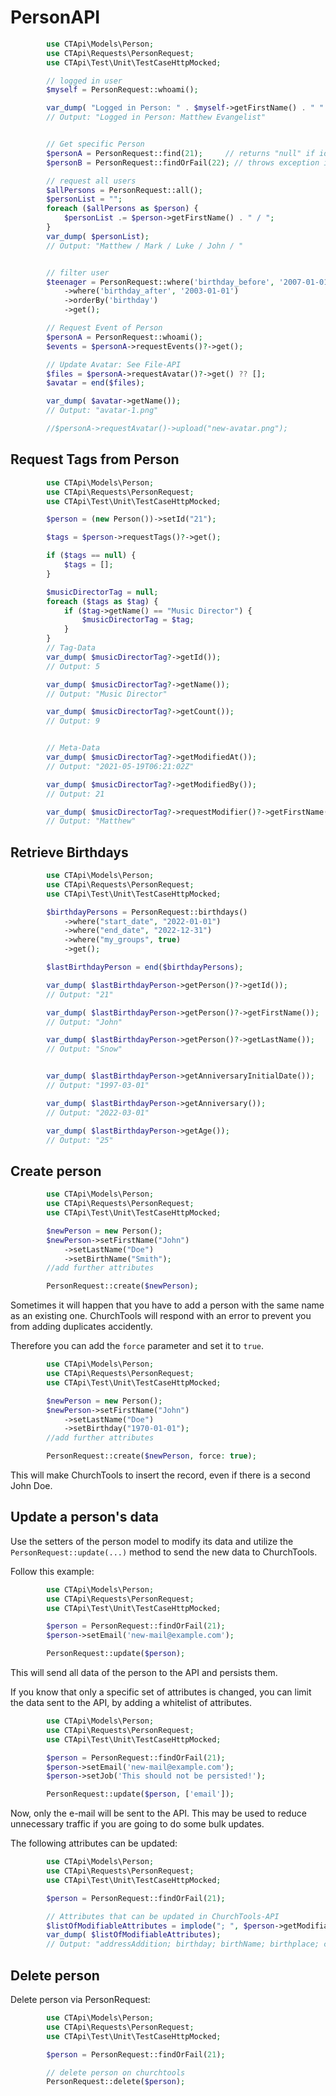 # PersonAPI

```php
        use CTApi\Models\Person;
        use CTApi\Requests\PersonRequest;
        use CTApi\Test\Unit\TestCaseHttpMocked;

        // logged in user
        $myself = PersonRequest::whoami();

        var_dump( "Logged in Person: " . $myself->getFirstName() . " " . $myself->getLastName());
        // Output: "Logged in Person: Matthew Evangelist"


        // Get specific Person
        $personA = PersonRequest::find(21);     // returns "null" if id is invalid
        $personB = PersonRequest::findOrFail(22); // throws exception if id is invalid

        // request all users
        $allPersons = PersonRequest::all();
        $personList = "";
        foreach ($allPersons as $person) {
            $personList .= $person->getFirstName() . " / ";
        }
        var_dump( $personList);
        // Output: "Matthew / Mark / Luke / John / "


        // filter user
        $teenager = PersonRequest::where('birthday_before', '2007-01-01')
            ->where('birthday_after', '2003-01-01')
            ->orderBy('birthday')
            ->get();

        // Request Event of Person
        $personA = PersonRequest::whoami();
        $events = $personA->requestEvents()?->get();

        // Update Avatar: See File-API
        $files = $personA->requestAvatar()?->get() ?? [];
        $avatar = end($files);

        var_dump( $avatar->getName());
        // Output: "avatar-1.png"

        //$personA->requestAvatar()->upload("new-avatar.png");

```

## Request Tags from Person

```php
        use CTApi\Models\Person;
        use CTApi\Requests\PersonRequest;
        use CTApi\Test\Unit\TestCaseHttpMocked;

        $person = (new Person())->setId("21");

        $tags = $person->requestTags()?->get();

        if ($tags == null) {
            $tags = [];
        }

        $musicDirectorTag = null;
        foreach ($tags as $tag) {
            if ($tag->getName() == "Music Director") {
                $musicDirectorTag = $tag;
            }
        }
        // Tag-Data
        var_dump( $musicDirectorTag?->getId());
        // Output: 5

        var_dump( $musicDirectorTag?->getName());
        // Output: "Music Director"

        var_dump( $musicDirectorTag?->getCount());
        // Output: 9


        // Meta-Data
        var_dump( $musicDirectorTag?->getModifiedAt());
        // Output: "2021-05-19T06:21:02Z"

        var_dump( $musicDirectorTag?->getModifiedBy());
        // Output: 21

        var_dump( $musicDirectorTag?->requestModifier()?->getFirstName());
        // Output: "Matthew"


```

## Retrieve Birthdays

```php
        use CTApi\Models\Person;
        use CTApi\Requests\PersonRequest;
        use CTApi\Test\Unit\TestCaseHttpMocked;

        $birthdayPersons = PersonRequest::birthdays()
            ->where("start_date", "2022-01-01")
            ->where("end_date", "2022-12-31")
            ->where("my_groups", true)
            ->get();

        $lastBirthdayPerson = end($birthdayPersons);

        var_dump( $lastBirthdayPerson->getPerson()?->getId());
        // Output: "21"

        var_dump( $lastBirthdayPerson->getPerson()?->getFirstName());
        // Output: "John"

        var_dump( $lastBirthdayPerson->getPerson()?->getLastName());
        // Output: "Snow"


        var_dump( $lastBirthdayPerson->getAnniversaryInitialDate());
        // Output: "1997-03-01"

        var_dump( $lastBirthdayPerson->getAnniversary());
        // Output: "2022-03-01"

        var_dump( $lastBirthdayPerson->getAge());
        // Output: "25"


```

## Create person

```php
        use CTApi\Models\Person;
        use CTApi\Requests\PersonRequest;
        use CTApi\Test\Unit\TestCaseHttpMocked;

        $newPerson = new Person();
        $newPerson->setFirstName("John")
            ->setLastName("Doe")
            ->setBirthName("Smith");
        //add further attributes

        PersonRequest::create($newPerson);

```

Sometimes it will happen that you have to add a person with the same name
as an existing one. ChurchTools will respond with an error to prevent you from
adding duplicates accidently.

Therefore you can add the `force` parameter and set it to `true`.

```php
        use CTApi\Models\Person;
        use CTApi\Requests\PersonRequest;
        use CTApi\Test\Unit\TestCaseHttpMocked;

        $newPerson = new Person();
        $newPerson->setFirstName("John")
            ->setLastName("Doe")
            ->setBirthday("1970-01-01");
        //add further attributes

        PersonRequest::create($newPerson, force: true);

```

This will make ChurchTools to insert the record, even if there is a second John Doe.

## Update a person's data

Use the setters of the person model to modify its data and utilize the
`PersonRequest::update(...)` method to send the new data to ChurchTools.

Follow this example:

```php
        use CTApi\Models\Person;
        use CTApi\Requests\PersonRequest;
        use CTApi\Test\Unit\TestCaseHttpMocked;

        $person = PersonRequest::findOrFail(21);
        $person->setEmail('new-mail@example.com');

        PersonRequest::update($person);

```

This will send all data of the person to the API and persists them.

If you know that only a specific set of attributes is changed, you can limit the
data sent to the API, by adding a whitelist of attributes.

```php
        use CTApi\Models\Person;
        use CTApi\Requests\PersonRequest;
        use CTApi\Test\Unit\TestCaseHttpMocked;

        $person = PersonRequest::findOrFail(21);
        $person->setEmail('new-mail@example.com');
        $person->setJob('This should not be persisted!');

        PersonRequest::update($person, ['email']);

```

Now, only the e-mail will be sent to the API. This may be used to reduce
unnecessary traffic if you are going to do some bulk updates.

The following attributes can be updated:

```php
        use CTApi\Models\Person;
        use CTApi\Requests\PersonRequest;
        use CTApi\Test\Unit\TestCaseHttpMocked;

        $person = PersonRequest::findOrFail(21);

        // Attributes that can be updated in ChurchTools-API
        $listOfModifiableAttributes = implode("; ", $person->getModifiableAttributes());
        var_dump( $listOfModifiableAttributes);
        // Output: "addressAddition; birthday; birthName; birthplace; campusId; city; country; departmentIds; email; fax; firstName; job; lastName; mobile; nickname; phonePrivate; phoneWork; sexId; statusId; street; zip"


```

## Delete person

Delete person via PersonRequest:

```php
        use CTApi\Models\Person;
        use CTApi\Requests\PersonRequest;
        use CTApi\Test\Unit\TestCaseHttpMocked;

        $person = PersonRequest::findOrFail(21);

        // delete person on churchtools
        PersonRequest::delete($person);

```